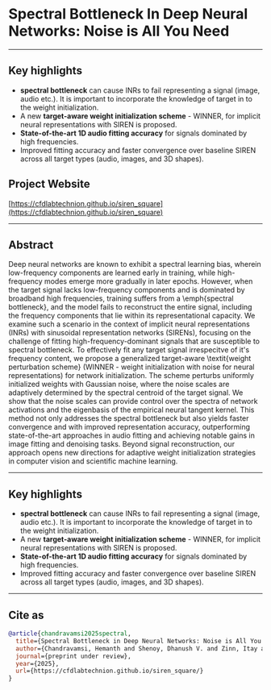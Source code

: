 # Spectral Bottleneck In Deep Neural Networks: Noise is All You Need

---
## Key highlights

- <b>spectral bottleneck</b> can cause INRs to fail representing a signal (image, audio etc.). It is important to incorporate the knowledge of target in to the weight initialization. 
-  A new <b>target-aware weight initialization scheme</b> - WINNER, for implicit neural representations with SIREN is proposed.
-  <b>State-of-the-art 1D audio fitting accuracy</b> for signals dominated by high frequencies.
-  Improved fitting accuracy and faster convergence over baseline SIREN across all target types (audio, images, and 3D shapes).

## Project Website  

[https://cfdlabtechnion.github.io/siren_square](https://cfdlabtechnion.github.io/siren_square)

---
## Abstract

Deep neural networks are known to exhibit a spectral learning bias, wherein low-frequency components are learned early in training, while high-frequency modes emerge more gradually in later epochs. However, when the target signal lacks low-frequency components and is dominated by broadband high frequencies, training suffers from a \emph{spectral bottleneck}, and the model fails to reconstruct the entire signal, including the frequency components that lie within its representational capacity. We examine such a scenario in the context of implicit neural representations (INRs) with sinusoidal representation networks (SIRENs), focusing on the challenge of fitting high-frequency-dominant signals that are susceptible to spectral bottleneck. To effectively fit any target signal irrespecitve of it's frequency content, we propose a generalized target-aware \textit{weight perturbation scheme} (WINNER - weight initialization with noise for neural representations) for network initialization. The scheme perturbs uniformly initialized weights with Gaussian noise, where the noise scales are adaptively determined by the spectral centroid of the target signal. We show that the noise scales can provide control over the spectra of network activations and the eigenbasis of the empirical neural tangent kernel. This method not only addresses the spectral bottleneck but also yields faster convergence and with improved representation accuracy, outperforming state-of-the-art approaches in audio fitting and achieving notable gains in image fitting and denoising tasks. Beyond signal reconstruction, our approach opens new directions for adaptive weight initialization strategies in computer vision and scientific machine learning.

---

## Key highlights

- <b>spectral bottleneck</b> can cause INRs to fail representing a signal (image, audio etc.). It is important to incorporate the knowledge of target in to the weight initialization. 
-  A new <b>target-aware weight initialization scheme</b> - WINNER, for implicit neural representations with SIREN is proposed.
-  <b>State-of-the-art 1D audio fitting accuracy</b> for signals dominated by high frequencies.
-  Improved fitting accuracy and faster convergence over baseline SIREN across all target types (audio, images, and 3D shapes).

---

## Cite as
```bibtex
@article{chandravamsi2025spectral,
  title={Spectral Bottleneck in Deep Neural Networks: Noise is All You Need},
  author={Chandravamsi, Hemanth and Shenoy, Dhanush V. and Zinn, Itay and Pisnoy, Shimon and Frankel, Steven H.},
  journal={preprint under review},
  year={2025},
  url={https://cfdlabtechnion.github.io/siren_square/}
}